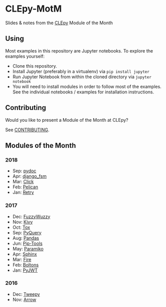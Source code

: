 # CLEpy-MotM

Slides & notes from the [CLEpy](http://clepy.org/) Module of the Month

## Using

Most examples in this repository are Jupyter notebooks. To explore the examples
yourself:

- Clone this repository.
- Install Jupyter (preferably in a virtualenv) via `pip install jupyter`
- Run Jupyter Notebook from within the cloned directory via `jupyter notebook`
- You will need to install modules in order to follow most of the examples. See the individual notebooks / examples for installation instructions.

## Contributing

Would you like to present a Module of the Month at CLEpy?

See [CONTRIBUTING](CONTRIBUTING.md).

## Modules of the Month

### 2018

- Sep: [pydoc](pydoc/)
- Apr: [django_fsm](django_fsm/)
- Mar: [Click](Click/Click.md)
- Feb: [Pelican](Pelican/Pelican.md)
- Jan: [Retry](Retry/Retry.ipynb)

### 2017

- Dec: [FuzzyWuzzy](FuzzyWuzzy/FuzzyWuzzy.ipynb)
- Nov: [Kivy](Kivy/Kivy.ipynb)
- Oct: [Tox](Tox/Tox.ipynb)
- Sep: [PyQuery](PyQuery/PyQuery-MotM.ipynb)
- Aug: [Pandas](Pandas/Pandas-motm.ipynb)
- Jun: [Pip-Tools](Pip-Tools/Pip-Tools.ipynb)
- May: [Paramiko](Paramiko/paramiko-motm.ipynb)
- Apr: [Sphinx](Sphinx/sphinx.ipynb)
- Mar: [Fire](Fire/Fire.ipynb)
- Feb: [Boltons](Boltons/Boltons.ipynb)
- Jan: [PyJWT](PyJWT/PyJWT.ipynb)

### 2016

- Dec: [Tweepy](Tweepy/Tweepy.ipynb)
- Nov: [Arrow](Arrow/Arrow.ipynb)
